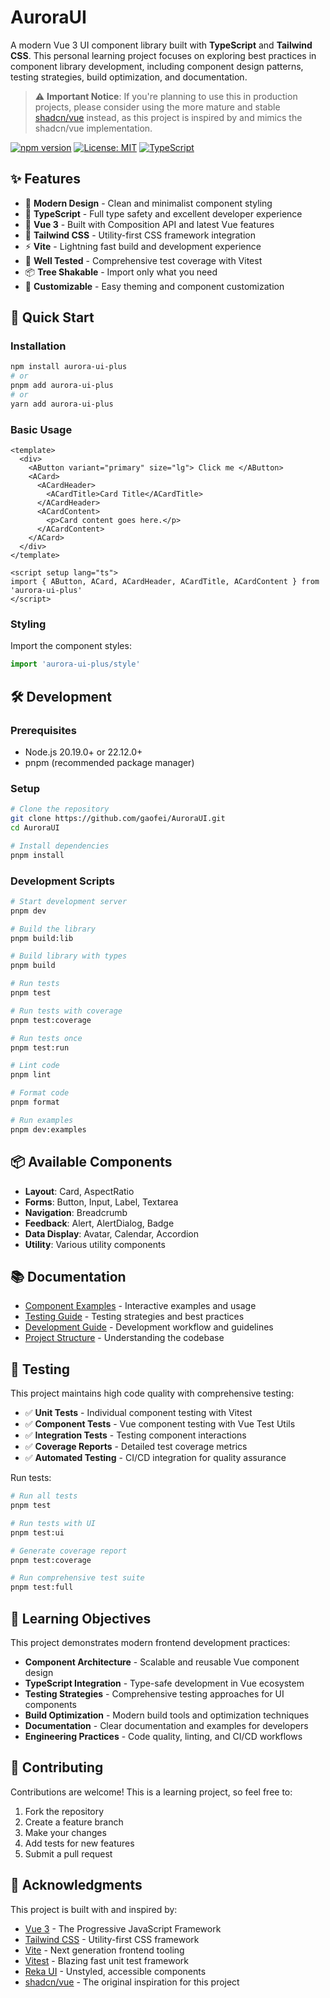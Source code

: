 # AuroraUI

A modern Vue 3 UI component library built with **TypeScript** and **Tailwind CSS**. This personal learning project focuses on exploring best practices in component library development, including component design patterns, testing strategies, build optimization, and documentation.

> ⚠️ **Important Notice**: If you're planning to use this in production projects, please consider using the more mature and stable [shadcn/vue](https://www.shadcn-vue.com/) instead, as this project is inspired by and mimics the shadcn/vue implementation.

[![npm version](https://img.shields.io/npm/v/aurora-ui-plus.svg)](https://www.npmjs.com/package/aurora-ui-plus)
[![License: MIT](https://img.shields.io/badge/License-MIT-yellow.svg)](https://opensource.org/licenses/MIT)
[![TypeScript](https://img.shields.io/badge/%3C%2F%3E-TypeScript-%230074c1.svg)](http://www.typescriptlang.org/)

## ✨ Features

- 🎨 **Modern Design** - Clean and minimalist component styling
- 🔧 **TypeScript** - Full type safety and excellent developer experience
- 🎯 **Vue 3** - Built with Composition API and latest Vue features
- 🌊 **Tailwind CSS** - Utility-first CSS framework integration
- ⚡ **Vite** - Lightning fast build and development experience
- 🧪 **Well Tested** - Comprehensive test coverage with Vitest
- 📦 **Tree Shakable** - Import only what you need
- 🎪 **Customizable** - Easy theming and component customization

## 🚀 Quick Start

### Installation

```bash
npm install aurora-ui-plus
# or
pnpm add aurora-ui-plus
# or
yarn add aurora-ui-plus
```

### Basic Usage

```vue
<template>
  <div>
    <AButton variant="primary" size="lg"> Click me </AButton>
    <ACard>
      <ACardHeader>
        <ACardTitle>Card Title</ACardTitle>
      </ACardHeader>
      <ACardContent>
        <p>Card content goes here.</p>
      </ACardContent>
    </ACard>
  </div>
</template>

<script setup lang="ts">
import { AButton, ACard, ACardHeader, ACardTitle, ACardContent } from 'aurora-ui-plus'
</script>
```

### Styling

Import the component styles:

```ts
import 'aurora-ui-plus/style'
```

## 🛠️ Development

### Prerequisites

- Node.js 20.19.0+ or 22.12.0+
- pnpm (recommended package manager)

### Setup

```bash
# Clone the repository
git clone https://github.com/gaofei/AuroraUI.git
cd AuroraUI

# Install dependencies
pnpm install
```

### Development Scripts

```bash
# Start development server
pnpm dev

# Build the library
pnpm build:lib

# Build library with types
pnpm build

# Run tests
pnpm test

# Run tests with coverage
pnpm test:coverage

# Run tests once
pnpm test:run

# Lint code
pnpm lint

# Format code
pnpm format

# Run examples
pnpm dev:examples
```

## 📦 Available Components

- **Layout**: Card, AspectRatio
- **Forms**: Button, Input, Label, Textarea
- **Navigation**: Breadcrumb
- **Feedback**: Alert, AlertDialog, Badge
- **Data Display**: Avatar, Calendar, Accordion
- **Utility**: Various utility components

## 📚 Documentation

- [Component Examples](./examples/) - Interactive examples and usage
- [Testing Guide](./TESTING.md) - Testing strategies and best practices
- [Development Guide](./DEVELOPMENT.md) - Development workflow and guidelines
- [Project Structure](./PROJECT_STRUCTURE.md) - Understanding the codebase

## 🧪 Testing

This project maintains high code quality with comprehensive testing:

- ✅ **Unit Tests** - Individual component testing with Vitest
- ✅ **Component Tests** - Vue component testing with Vue Test Utils
- ✅ **Integration Tests** - Testing component interactions
- ✅ **Coverage Reports** - Detailed test coverage metrics
- ✅ **Automated Testing** - CI/CD integration for quality assurance

Run tests:

```bash
# Run all tests
pnpm test

# Run tests with UI
pnpm test:ui

# Generate coverage report
pnpm test:coverage

# Run comprehensive test suite
pnpm test:full
```

## 🎯 Learning Objectives

This project demonstrates modern frontend development practices:

- **Component Architecture** - Scalable and reusable Vue component design
- **TypeScript Integration** - Type-safe development in Vue ecosystem
- **Testing Strategies** - Comprehensive testing approaches for UI components
- **Build Optimization** - Modern build tools and optimization techniques
- **Documentation** - Clear documentation and examples for developers
- **Engineering Practices** - Code quality, linting, and CI/CD workflows

## 🤝 Contributing

Contributions are welcome! This is a learning project, so feel free to:

1. Fork the repository
2. Create a feature branch
3. Make your changes
4. Add tests for new features
5. Submit a pull request

## 🙏 Acknowledgments

This project is built with and inspired by:

- [Vue 3](https://vuejs.org/) - The Progressive JavaScript Framework
- [Tailwind CSS](https://tailwindcss.com/) - Utility-first CSS framework
- [Vite](https://vitejs.dev/) - Next generation frontend tooling
- [Vitest](https://vitest.dev/) - Blazing fast unit test framework
- [Reka UI](https://reka-ui.com/) - Unstyled, accessible components
- [shadcn/vue](https://www.shadcn-vue.com/) - The original inspiration for this project
